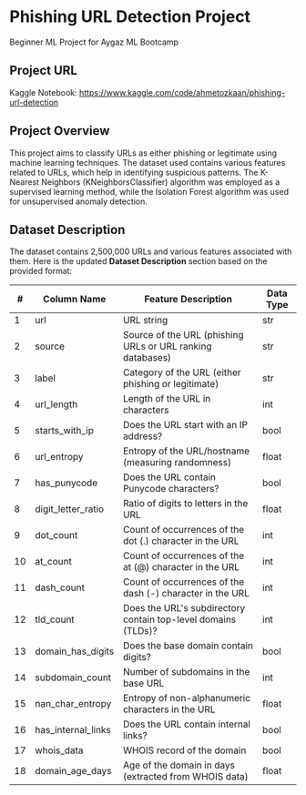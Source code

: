 # Phishing URL Detection Project

Beginner ML Project for Aygaz ML Bootcamp


## Project URL

Kaggle Notebook: https://www.kaggle.com/code/ahmetozkaan/phishing-url-detection

## Project Overview

This project aims to classify URLs as either phishing or legitimate using machine learning techniques. The dataset used contains various features related to URLs, which help in identifying suspicious patterns. The K-Nearest Neighbors (KNeighborsClassifier) algorithm was employed as a supervised learning method, while the Isolation Forest algorithm was used for unsupervised anomaly detection.

## Dataset Description

The dataset contains 2,500,000 URLs and various features associated with them. 
Here is the updated **Dataset Description** section based on the provided format:

| #  | Column Name           | Feature Description                                           | Data Type |
|----|-----------------------|---------------------------------------------------------------|-----------|
| 1  | url                   | URL string                                                    | str       |
| 2  | source                | Source of the URL (phishing URLs or URL ranking databases)     | str       |
| 3  | label                 | Category of the URL (either phishing or legitimate)            | str       |
| 4  | url_length            | Length of the URL in characters                               | int       |
| 5  | starts_with_ip        | Does the URL start with an IP address?                        | bool      |
| 6  | url_entropy           | Entropy of the URL/hostname (measuring randomness)            | float     |
| 7  | has_punycode          | Does the URL contain Punycode characters?                     | bool      |
| 8  | digit_letter_ratio    | Ratio of digits to letters in the URL                         | float     |
| 9  | dot_count             | Count of occurrences of the dot (.) character in the URL      | int       |
| 10 | at_count              | Count of occurrences of the at (@) character in the URL       | int       |
| 11 | dash_count            | Count of occurrences of the dash (-) character in the URL     | int       |
| 12 | tld_count             | Does the URL's subdirectory contain top-level domains (TLDs)? | int       |
| 13 | domain_has_digits     | Does the base domain contain digits?                          | bool      |
| 14 | subdomain_count       | Number of subdomains in the base URL                          | int       |
| 15 | nan_char_entropy      | Entropy of non-alphanumeric characters in the URL             | float     |
| 16 | has_internal_links    | Does the URL contain internal links?                          | bool      |
| 17 | whois_data            | WHOIS record of the domain                                    | bool      |
| 18 | domain_age_days       | Age of the domain in days (extracted from WHOIS data)         | float     |

